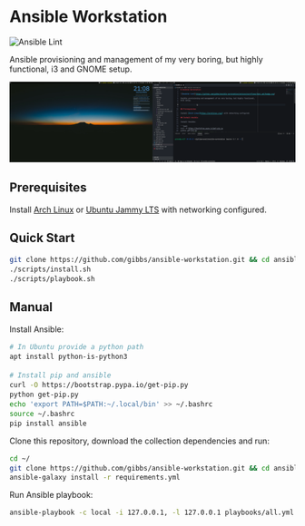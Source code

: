# Ansible Workstation

![Ansible Lint](https://github.com/gibbs/ansible-workstation/actions/workflows/test.yml/badge.svg)

Ansible provisioning and management of my very boring, but highly functional,
i3 and GNOME setup.

![Desktop](screenshot-2021-12-16_21-08-26.png?raw=true)

## Prerequisites

Install [Arch Linux](https://archlinux.org/) or
[Ubuntu Jammy LTS](https://ubuntu.com/download/server) with networking
configured.

## Quick Start

```bash
git clone https://github.com/gibbs/ansible-workstation.git && cd ansible-workstation
./scripts/install.sh
./scripts/playbook.sh
```

## Manual

Install Ansible:

```bash
# In Ubuntu provide a python path
apt install python-is-python3

# Install pip and ansible
curl -O https://bootstrap.pypa.io/get-pip.py
python get-pip.py
echo 'export PATH=$PATH:~/.local/bin' >> ~/.bashrc
source ~/.bashrc
pip install ansible
```

Clone this repository, download the collection dependencies
and run:

```bash
cd ~/
git clone https://github.com/gibbs/ansible-workstation.git && cd ansible-workstation
ansible-galaxy install -r requirements.yml
```

Run Ansible playbook:

```bash
ansible-playbook -c local -i 127.0.0.1, -l 127.0.0.1 playbooks/all.yml --ask-become-pass
```
